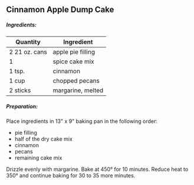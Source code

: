 
## Cinnamon Apple Dump Cake

##### Ingredients:

Quantity            |    Ingredient
------------------- | -------------------------------------
2 21 oz. cans       | apple pie filling
1                   | spice cake mix
1 tsp.              | cinnamon
1 cup               | chopped pecans
2 sticks            | margarine, melted

##### Preparation:
Place ingredients in 13" x 9" baking pan in the following order:
* pie filling
* half of the dry cake mix
* cinnamon
* pecans
* remaining cake mix

Drizzle evenly with margarine.  Bake at 450&deg; for 10 minutes. Reduce heat
to 350&deg; and continue baking for 30 to 35 more minutes.
